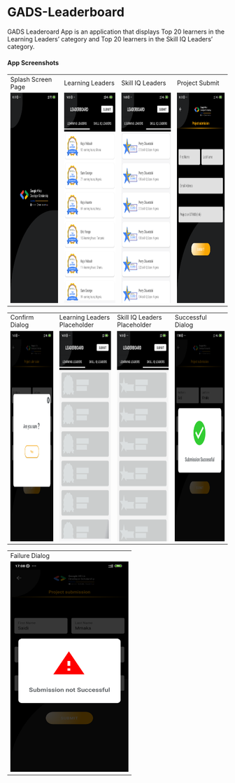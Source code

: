 # GADS-Leaderboard
GADS Leaderoard App is an application that displays Top 20 learners in the Learning Leaders’ category and Top 20 learners in the Skill IQ Leaders’ category.

#### App Screenshots

<table>
  <tr>
    <td>Splash Screen Page</td>
    <td>Learning Leaders</td>
    <td>Skill IQ Leaders</td>
    <td>Project Submit</td>
  </tr>
  <tr>
    <td><img src="screenshot/splashscreen.png" width=270 height=480></td>
    <td><img src="screenshot/learningLeaders.png" width=270 height=480></td>
    <td><img src="screenshot/skillLeaders.png" width=270 height=480></td>
    <td><img src="screenshot/projectSubmit.png" width=270 height=480></td>
  </tr>
</table>

<table>
  <tr>
    <td>Confirm Dialog</td>
    <td>Learning Leaders Placeholder</td>
    <td>Skill IQ Leaders Placeholder</td>
    <td>Successful Dialog</td>
  </tr>
  <tr>
    <td><img src="screenshot/confirmDialog.png" width=270 height=480></td>
    <td><img src="screenshot/learningShimmerEffect.png" width=270 height=480></td>
    <td><img src="screenshot/skillIQshimmerEffect.png" width=270 height=480></td>
    <td><img src="screenshot/submissionSuccessful.png" width=270 height=480></td>
  </tr>
</table>

<table>
  <tr>
    <td>Failure Dialog</td>
  </tr>
  <tr>
    <td><img src="screenshot/submissionFailure.png" width=270 height=480></td>
  </tr>
</table>
